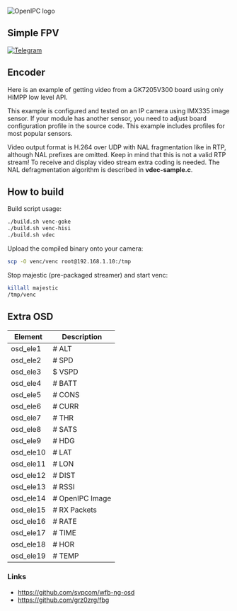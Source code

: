 ![OpenIPC logo][logo]

## Simple FPV
[![Telegram](https://openipc.org/images/telegram_button.svg)][telegram_fpv]

[logo]: https://openipc.org/assets/openipc-logo-black.svg
[telegram_fpv]: https://t.me/+BMyMoolVOpkzNWUy

## Encoder

Here is an example of getting video from a GK7205V300 board using only HiMPP low level API.

This example is configured and tested on an IP camera using IMX335 image sensor. 
If your module has another sensor, you need to adjust board configuration profile in the source code. 
This example includes profiles for most popular sensors.

Video output format is H.264 over UDP with NAL fragmentation like in RTP, although NAL prefixes are omitted. 
Keep in mind that this is not a valid RTP stream! 
To receive and display video stream extra coding is needed. 
The NAL defragmentation algorithm is described in **vdec-sample.c**.

## How to build
Build script usage:
```bash
./build.sh venc-goke
./build.sh venc-hisi
./build.sh vdec
```

Upload the compiled binary onto your camera:
```bash
scp -O venc/venc root@192.168.1.10:/tmp
```

Stop majestic (pre-packaged streamer) and start venc:
```sh
killall majestic
/tmp/venc
```

## Extra OSD

| Element   | Description       |
|-----------|-------------------|
| osd_ele1  | # ALT            |
| osd_ele2  | # SPD            |
| osd_ele3  | $ VSPD           |
| osd_ele4  | # BATT           |
| osd_ele5  | # CONS           |
| osd_ele6  | # CURR           |
| osd_ele7  | # THR            |
| osd_ele8  | # SATS           |
| osd_ele9  | # HDG            |
| osd_ele10 | # LAT            |
| osd_ele11 | # LON            |
| osd_ele12 | # DIST           |
| osd_ele13 | # RSSI           |
| osd_ele14 | # OpenIPC Image  |
| osd_ele15 | # RX Packets     |
| osd_ele16 | # RATE           |
| osd_ele17 | # TIME           |
| osd_ele18 | # HOR            |
| osd_ele19 | # TEMP           |



### Links
* https://github.com/svpcom/wfb-ng-osd
* https://github.com/grz0zrg/fbg
